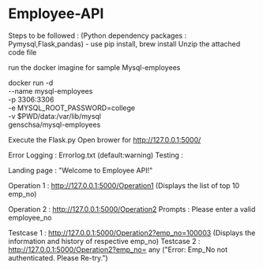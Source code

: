 # Employee-API
Steps to be followed :
(Python dependency packages : Pymysql,Flask,pandas) - use pip install, brew install 
Unzip the attached code file

run the docker imagine for sample Mysql-employees

docker run -d \
  --name mysql-employees \
  -p 3306:3306 \
  -e MYSQL_ROOT_PASSWORD=college \
  -v $PWD/data:/var/lib/mysql \
  genschsa/mysql-employees
 
Execute the Flask.py
Open brower for http://127.0.0.1:5000/

Error Logging : Errorlog.txt (default:warning) 
Testing :

Landing page : "Welcome to Employee API!"

Operation 1 : http://127.0.0.1:5000/Operation1 
(Displays the list of top 10 emp_no)

Operation 2 : http://127.0.0.1:5000/Operation2
Prompts : Please enter a valid employee_no
<Enter the emp_no Authorized dictionay>
  
 Testcase 1 : http://127.0.0.1:5000/Operation2?emp_no=100003 (Displays the information and history of respective emp_no)
 Testcase 2 : http://127.0.0.1:5000/Operation2?emp_no= any ("Error: Emp_No not authenticated. Please Re-try.") 


